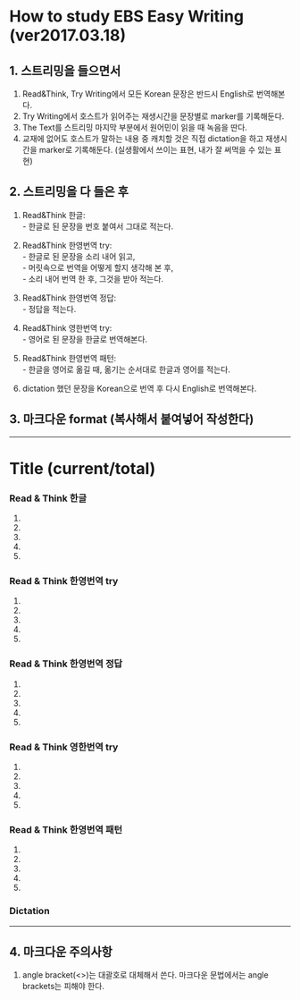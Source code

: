 # How to study EBS Easy Writing (ver2017.03.18)

## 1. 스트리밍을 들으면서
1. Read&Think, Try Writing에서 모든 Korean 문장은 반드시 English로 번역해본다.
2. Try Writing에서 호스트가 읽어주는 재생시간을 문장별로 marker를 기록해둔다.
3. The Text를 스트리밍 마지막 부분에서 원어민이 읽을 때 녹음을 딴다.
4. 교재에 없어도 호스트가 말하는 내용 중 캐치할 것은 직접 dictation을 하고 재생시간을 marker로 기록해둔다. (실생활에서 쓰이는 표현, 내가 잘 써먹을 수 있는 표현)

## 2. 스트리밍을 다 들은 후
1. Read&Think 한글: <br> - 한글로 된 문장을 번호 붙여서 그대로 적는다.

2. Read&Think 한영번역 try: <br> - 한글로 된 문장을 소리 내어 읽고, <br> - 머릿속으로 번역을 어떻게 할지 생각해 본 후, <br> - 소리 내어 번역 한 후, 그것을 받아 적는다.

3. Read&Think 한영번역 정답: <br> - 정답을 적는다.

4. Read&Think 영한번역 try: <br> - 영어로 된 문장을 한글로 번역해본다.

5. Read&Think 한영번역 패턴: <br> - 한글을 영어로 옮길 때, 옮기는 순서대로 한글과 영어를 적는다.

6. dictation 했던 문장을 Korean으로 번역 후 다시 English로 번역해본다.

## 3. 마크다운 format (복사해서 붙여넣어 작성한다)

---
# Title (current/total)

### Read & Think 한글
1)  
2)  
3)  
4)  
5)  
### Read & Think 한영번역 try
1)  
2)  
3)  
4)  
5)  
### Read & Think 한영번역 정답
1)  
2)  
3)  
4)  
5)  
### Read & Think 영한번역 try
1)  
2)  
3)  
4)  
5)  
### Read & Think 한영번역 패턴
1)

2)

3)

4)

5)
### Dictation

---

## 4. 마크다운 주의사항
1. angle bracket(<>)는 대괄호로 대체해서 쓴다. 마크다운 문법에서는 angle brackets는 피해야 한다.
